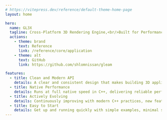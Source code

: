 ```yaml
---
# https://vitepress.dev/reference/default-theme-home-page
layout: home

hero:
  name: GL3X
  tagline: Cross-Platform 3D Rendering Engine,<br/>Built for Performance in Modern C++
  actions:
    - theme: brand
      text: Reference
      link: /reference/core/application
    - theme: alt
      text: GitHub
      link: https://github.com/shlomnissan/gleam

features:
  - title: Clean and Modern API
    details: A clear and consistent design that makes building 3D applications in C++ both straightforward and enjoyable.
  - title: Native Performance
    details: Runs at full native speed in C++, delivering reliable performance across Windows, macOS, and Linux.
  - title: Actively Evolving
    details: Continuously improving with modern C++ practices, new features, and ongoing performance enhancements.
  - title: Easy to Start
    details: Get up and running quickly with simple examples, minimal setup, and accessible learning resources & tooling.
---
```

